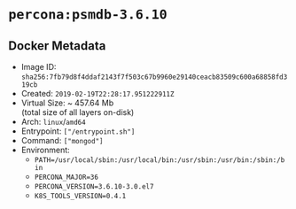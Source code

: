 # `percona:psmdb-3.6.10`

## Docker Metadata

- Image ID: `sha256:7fb79d8f4ddaf2143f7f503c67b9960e29140ceacb83509c600a68858fd319cb`
- Created: `2019-02-19T22:28:17.951222911Z`
- Virtual Size: ~ 457.64 Mb  
  (total size of all layers on-disk)
- Arch: `linux`/`amd64`
- Entrypoint: `["/entrypoint.sh"]`
- Command: `["mongod"]`
- Environment:
  - `PATH=/usr/local/sbin:/usr/local/bin:/usr/sbin:/usr/bin:/sbin:/bin`
  - `PERCONA_MAJOR=36`
  - `PERCONA_VERSION=3.6.10-3.0.el7`
  - `K8S_TOOLS_VERSION=0.4.1`
